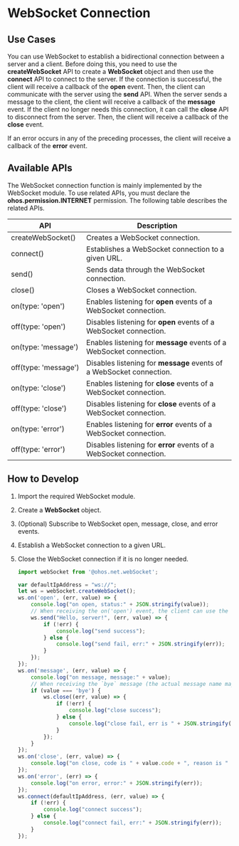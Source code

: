 # WebSocket Connection


## Use Cases

You can use WebSocket to establish a bidirectional connection between a server and a client. Before doing this, you need to use the **createWebSocket** API to create a **WebSocket** object and then use the **connect** API to connect to the server. If the connection is successful, the client will receive a callback of the **open** event. Then, the client can communicate with the server using the **send** API. When the server sends a message to the client, the client will receive a callback of the **message** event. If the client no longer needs this connection, it can call the **close** API to disconnect from the server. Then, the client will receive a callback of the **close** event.

If an error occurs in any of the preceding processes, the client will receive a callback of the **error** event.


## Available APIs

The WebSocket connection function is mainly implemented by the WebSocket module. To use related APIs, you must declare the **ohos.permission.INTERNET** permission. The following table describes the related APIs.

| API | Description |
| -------- | -------- |
| createWebSocket() | Creates a WebSocket connection. |
| connect() | Establishes a WebSocket connection to a given URL. |
| send() | Sends data through the WebSocket connection. |
| close() | Closes a WebSocket connection. |
| on(type:&nbsp;'open') | Enables listening for **open** events of a WebSocket connection. |
| off(type:&nbsp;'open') | Disables listening for **open** events of a WebSocket connection. |
| on(type:&nbsp;'message') | Enables listening for **message** events of a WebSocket connection. |
| off(type:&nbsp;'message') | Disables listening for **message** events of a WebSocket connection. |
| on(type:&nbsp;'close') | Enables listening for **close** events of a WebSocket connection. |
| off(type:&nbsp;'close') | Disables listening for **close** events of a WebSocket connection. |
| on(type:&nbsp;'error') | Enables listening for **error** events of a WebSocket connection. |
| off(type:&nbsp;'error') | Disables listening for **error** events of a WebSocket connection. |


## How to Develop

1. Import the required WebSocket module.

2. Create a **WebSocket** object.

3. (Optional) Subscribe to WebSocket open, message, close, and error events.

4. Establish a WebSocket connection to a given URL.

5. Close the WebSocket connection if it is no longer needed.
   
   ```js
   import webSocket from '@ohos.net.webSocket';
   
   var defaultIpAddress = "ws://";
   let ws = webSocket.createWebSocket();
   ws.on('open', (err, value) => {
       console.log("on open, status:" + JSON.stringify(value));
       // When receiving the on('open') event, the client can use the send() API to communicate with the server.
       ws.send("Hello, server!", (err, value) => {
           if (!err) {
               console.log("send success");
           } else {
               console.log("send fail, err:" + JSON.stringify(err));
           }
       });
   });
   ws.on('message', (err, value) => {
       console.log("on message, message:" + value);
       // When receiving the `bye` message (the actual message name may differ) from the server, the client proactively disconnects from the server.
       if (value === 'bye') {
           ws.close((err, value) => {
               if (!err) {
                   console.log("close success");
               } else {
                   console.log("close fail, err is " + JSON.stringify(err));
               }
           });
       }
   });
   ws.on('close', (err, value) => {
       console.log("on close, code is " + value.code + ", reason is " + value.reason);
   });
   ws.on('error', (err) => {
       console.log("on error, error:" + JSON.stringify(err));
   });
   ws.connect(defaultIpAddress, (err, value) => {
       if (!err) {
           console.log("connect success");
       } else {
           console.log("connect fail, err:" + JSON.stringify(err));
       }
   });
   ```
